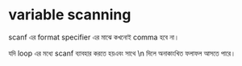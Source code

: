 # variable scanning

scanf এর format specifier এর মাঝে কখনোই comma হবে না।

যদি loop এর মধ্যে scanf ব্যাবহার করতে হয়এবং সাথে \n দিলে অনাকাংখিত ফলাফল আসতে পারে।       &#x20;
